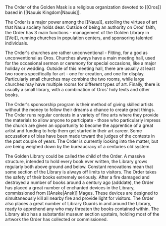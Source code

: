 The Order of the Golden Mask is a religious organization devoted to [[Oros]] based in [[Nauuis Kingdom|Nauuis]].

The Order is a major power among the [[Nauu]], estolling the virtues of art that Nauu society holds dear. Outside of being an authority on Oros' faith, the Order has 3 main functions - management of the Golden Library in [[Vei]], running churches in population centers, and sponsoring talented individuals.

The Order's churches are rather unconventional - Fitting, for a god as unconventional as Oros. Churches always have a main meeting hall, used for the occasional sermon or ceremony for special occasions, like a major holiday or wedding. Outside of this meeting hall, there are usually at least two rooms specifically for art - one for creation, and one for display. Particularly small churches may combine the two rooms, while large churches may have multiple rooms for different types of art. Finally, there is usually a small library, with a combination of Oros' holy texts and other books.

The Order's sponsorship program is their method of giving skilled artists without the money to follow their dreams a chance to create great things. The Order runs regular contests in a variety of fine arts where they provide the materials to allow anyone to participate - those who particularly impress the church are given an opportunity to become the apprentice of a great artist and funding to help them get started in their art career.
Some accusations of bias have been made toward the judges of the contests in the past couple of years. The Order is currently looking into the matter, but are being weighed down by the bureaucracy of a centuries old system.

The Golden Library could be called the child of the Order. A massive structure, intended to hold every book ever written, the Library grows regularly both above ground and below. Constant renovations mean that some section of the Library is always off limits to visitors.
The Order takes the safety of their books extremely seriously. After a fire damaged and destroyed a number of books around a century ago (adddate), the Order has placed a great number of enchanted devices in the Library, commissioned from [[Anske|Ansk]] Mages. These devices are designed to simultaneously kill all nearby fire and provide light for visitors. The Order also places a great number of Library Guards in and around the Library, ready to apprehend any who may threaten the books contained within.
The Library also has a substantial museum section upstairs, holding most of the artwork the Order has collected or commissioned.